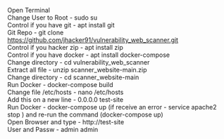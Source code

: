 Open Terminal <br/>
Change User to Root - sudo su <br/>
Control if you have git - apt install git <br/>
Git Repo - git clone https://github.com/jhacker91/vulnerability_web_scanner.git <br/>
Control if you hacker zip - apt install zip <br/>
Control if you have docker - apt install docker-compose <br/>
Change directory - cd vulnerability_web_scanner <br/>
Extract all file - unzip scanner_website-main.zip <br/>
Change directory - cd scanner_website-main <br/>
Run Docker - docker-compose build <br/>
Change file /etc/hosts - nano /etc/hosts <br/>
Add this on a new line - 0.0.0.0 test-site <br/>
Run Docker - docker-compose up (if receive an error - service apache2 stop ) and re-run the command (docker-compose up) <br/>
Open Browser and type - http://test-site <br/>
User and Passw - admin admin <br/>
